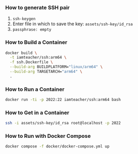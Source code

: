 ### How to generate SSH pair

1. `ssh-keygen`
2. Enter file in which to save the key: `assets/ssh-key/id_rsa`
3. `passphrase: empty`

### How to Build a Container

```sh
docker build \
  -t iamteacher/ssh:arm64 \
  -f ssh.Dockerfile \
  --build-arg BUILDPLATFORM="linux/arm64" \
  --build-arg TARGETARCH="arm64" \
  .
```

### How to Run a Container

```sh
docker run -ti -p 2022:22 iamteacher/ssh:arm64 bash
```

### How to Get in a Container

```sh
ssh -i assets/ssh-key/id_rsa root@localhost -p 2022
```

### How to Run with Docker Compose

```sh
docker compose -f docker/docker-compose.yml up
```
